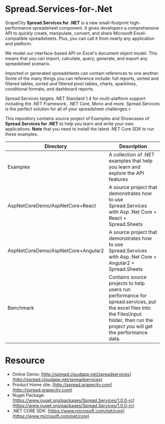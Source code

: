 # Spread.Services-for-.Net
GrapeCity **Spread.Services for .NET** is a new small-footprint high-performance spreadsheet component. It gives developers a comprehensive API to quickly create, manipulate, convert, and share Microsoft Excel-compatible spreadsheets. Plus, you can call it from nearly any application and platform.
 
We model our interface-based API on Excel's document object model. This means that you can import, calculate, query, generate, and export any spreadsheet scenario.
 
Imported or generated spreadsheets can contain references to one another. Some of the many things you can reference include: full reports, sorted and filtered tables, sorted and filtered pivot tables, charts, sparklines, conditional formats, and dashboard reports.
 
Spread.Services targets .NET Standard 1.4 for multi-platform support including the .NET Framework, .NET Core, Mono and more. Spread.Services is the perfect solution for all of your spreadsheet challenges.<

This repository contains source project of Examples and Showcases of **Spread.Services for .NET** to help you learn and write your own applications. **Note** that you need to install the latest .NET Core SDK to run these examples.

| Directory    | Description    |
| ------------- |-------------|
| Examples     | A collection of .NET examples that help you learn and explore the API features |
| AspNetCoreDemo/AspNetCore+React     | A source project that demonstrates how to use Spread.Services with Asp .Net Core + React + Spread.Sheets      |
| AspNetCoreDemo/AspNetCore+Angular2     | A source project that demonstrates how to use Spread.Services with Asp .Net Core + Angular2 + Spread.Sheets      |
| Benchmark | Contains source projects to help users run performance for spread.services, put the excel files into the Files\Input folder, then run the project you will get the performance data.|

# Resource
* Online Demo: [http://spread.cloudapp.net/spreadservices](http://spread.cloudapp.net/spreadservices)
* Product Home site: [http://spread.grapecity.com](http://spread.grapecity.com)
* Nuget Package: [https://www.nuget.org/packages/Spread.Services/1.0.0-rc](https://www.nuget.org/packages/Spread.Services/1.0.0-rc)
* .NET CORE SDK: [https://www.microsoft.com/net/core](https://www.microsoft.com/net/core)
